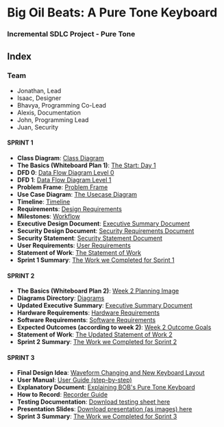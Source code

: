 # Big Oil Beats: A Pure Tone Keyboard
### Incremental SDLC Project - Pure Tone 

## Index
### Team
- Jonathan, Lead
- Isaac, Designer
- Bhavya, Programming Co-Lead
- Alexis, Documentation
- John, Programming Lead
- Juan, Security
  
#### SPRINT 1
- **Class Diagram**:  [Class Diagram](https://github.com/JGPerks/Pure-Tone/blob/35f01fc2742b944aed5686a0ac4f176311d255cf/DESIGN/BOB%20Class%20Diagram.png) <br>
- **The Basics (Whiteboard Plan 1)**:  [The Start: Day 1](https://github.com/JGPerks/Pure-Tone/blob/eb7ab7163cbee6d4977899e5035022727306a3c7/DOCUMENTATION%20/Sprint%201%20Uploads/WhiteboardPlan4-22.jpg) <br>
- **DFD 0**:  [Data Flow Diagram Level 0](https://github.com/JGPerks/Pure-Tone/blob/35f01fc2742b944aed5686a0ac4f176311d255cf/DESIGN/BOB%20DFD%20Level%200.png) <br>
- **DFD 1**:  [Data Flow Diagram Level 1](https://github.com/JGPerks/Pure-Tone/blob/35f01fc2742b944aed5686a0ac4f176311d255cf/DESIGN/BOB%20DFD%20Level%201.png) <br>
- **Problem Frame**:  [Problem Frame](https://github.com/JGPerks/Pure-Tone/blob/0d369f43c79cca8d819723ef2e5adfb34342f564/DESIGN/BOB%20Problem%20Frame.png) <br>
- **Use Case Diagram**:  [The Usecase Diagram](https://github.com/JGPerks/Pure-Tone/blob/0d369f43c79cca8d819723ef2e5adfb34342f564/DESIGN/Use%20Case%20Diagram.png) <br>
- **Timeline**:  [Timeline](https://github.com/JGPerks/Pure-Tone/blob/a0a6a8e8bd5c6dd491517dba660b6ea7ab47194a/DOCUMENTATION%20/Sprint%201%20Uploads/IncrementalTimeline.pdf) <br>
- **Requirements**:  [Design Requirements](https://github.com/JGPerks/Pure-Tone/blob/eb7ab7163cbee6d4977899e5035022727306a3c7/DESIGN%20/Initial%20design%20concept.md) <br>
- **Milestones**:  [Workflow](https://github.com/JGPerks/Pure-Tone/blob/ad1184739d1b4a7d11ef362f29b7a21836893ec7/DOCUMENTATION/Sprint%201/Milestones.md)
- **Executive Design Document**:  [Executive Summary Document](https://github.com/JGPerks/Pure-Tone/blob/eb7ab7163cbee6d4977899e5035022727306a3c7/DOCUMENTATION%20/Sprint%201%20/Executive%20Summary.md) <br>
- **Security Design Document**:  [Security Requirements Document](https://github.com/JGPerks/Pure-Tone/blob/031284b0a2e8796da71fb1cfb716db0b33e62a31/DOCUMENTATION/Sprint%201/SecurityRequirements.md) <br>
- **Security Statement**: [Security Statement Document](https://github.com/JGPerks/Pure-Tone/blob/19b2f89487fb8736411e0419b0052e9e3af09ce9/DOCUMENTATION/Sprint%201/SecurityStatement.md)
- **User Requirements**: [User Requirements](https://github.com/JGPerks/Pure-Tone/blob/19b2f89487fb8736411e0419b0052e9e3af09ce9/DOCUMENTATION/Sprint%201/UserRequirements.md)
- **Statement of Work**: [The Statement of Work](https://github.com/JGPerks/Pure-Tone/blob/19b2f89487fb8736411e0419b0052e9e3af09ce9/DOCUMENTATION/Sprint%201/Statement%20of%20Work.md)
- **Sprint 1 Summary**: [The Work we Completed for Sprint 1](https://github.com/JGPerks/Pure-Tone/blob/f409d304f65b36b8fc343aa2a892eee7bcc1dc38/DOCUMENTATION/Sprint%201/Sprint1Summary.md)

#### SPRINT 2
- **The Basics (Whiteboard Plan 2)**:  [Week 2 Planning Image](https://github.com/JGPerks/Pure-Tone/blob/f409d304f65b36b8fc343aa2a892eee7bcc1dc38/DOCUMENTATION/Sprint%202/Sprint2Image.jpg) <br>
- **Diagrams Directory**:  [Diagrams]() <br>
- **Updated Executive Summary**:  [Executive Summary Document](https://github.com/JGPerks/Pure-Tone/blob/3cb2f3cc8e1ec03c04e25a11251eea62e16a674f/DOCUMENTATION/Sprint%202/ExecutiveSummary.md) <br>
- **Hardware Requirements**:  [Hardware Requirements](https://github.com/JGPerks/Pure-Tone/blob/3cb2f3cc8e1ec03c04e25a11251eea62e16a674f/DOCUMENTATION/Sprint%202/Hardware%20Requirements.md) <br>
- **Software Requirements**:  [Software Requirements](https://github.com/JGPerks/Pure-Tone/blob/3cb2f3cc8e1ec03c04e25a11251eea62e16a674f/DOCUMENTATION/Sprint%202/Software%20Requirements.md) <br>
- **Expected Outcomes (according to week 2)**:  [Week 2 Outcome Goals](https://github.com/JGPerks/Pure-Tone/blob/3cb2f3cc8e1ec03c04e25a11251eea62e16a674f/DOCUMENTATION/Sprint%202/Outcome%20Summary.md) <br>
- **Statement of Work**: [The Updated Statement of Work 2](https://github.com/JGPerks/Pure-Tone/blob/3cb2f3cc8e1ec03c04e25a11251eea62e16a674f/DOCUMENTATION/Sprint%202/Statement%20of%20Work.md)
- **Sprint 2 Summary**: [The Work we Completed for Sprint 2](https://github.com/JGPerks/Pure-Tone/blob/a9d5373ca25095bf1995d2c6b6a798e121e9f248/DOCUMENTATION/Sprint%202/Sprint2Summary.md)

#### SPRINT 3
- **Final Design Idea**:  [Waveform Changing and New Keyboard Layout](https://github.com/JGPerks/Pure-Tone/blob/dc7fb6fe1cd91b97370afa5ed55129c5361dc226/DESIGN/Waveform%20Changing.md) <br>
- **User Manual**: [User Guide (step-by-step)](https://github.com/JGPerks/Pure-Tone/blob/d1a8385e21a3d5484742dced8da6b33e5f70e284/DOCUMENTATION/Sprint%203/UserGuide.md)
- **Explanatory Document**: [Explaining BOB's Pure Tone Keyboard](https://github.com/JGPerks/Pure-Tone/blob/d1a8385e21a3d5484742dced8da6b33e5f70e284/DOCUMENTATION/Sprint%203/ExplanatoryDocument.md)
- **How to Record**: [Recorder Guide](https://github.com/JGPerks/Pure-Tone/blob/d1a8385e21a3d5484742dced8da6b33e5f70e284/DOCUMENTATION/Sprint%203/Recorder%20Guide.md)
- **Testing Documentation**: [Download testing sheet here](https://github.com/JGPerks/Pure-Tone/blob/d1a8385e21a3d5484742dced8da6b33e5f70e284/DOCUMENTATION/Sprint%203/TestingDocumentPureTone.xlsx)
- **Presentation Slides**: [Download presentation (as images) here](https://github.com/JGPerks/Pure-Tone/blob/d1a8385e21a3d5484742dced8da6b33e5f70e284/DOCUMENTATION/Sprint%203/Pure%20Tone%20Keyboard%20Slides%20Images.zip)
- **Sprint 3 Summary**: [The Work we Completed for Sprint 3](https://github.com/JGPerks/Pure-Tone/blob/d1a8385e21a3d5484742dced8da6b33e5f70e284/DOCUMENTATION/Sprint%203/Sprint3Summary.md)
